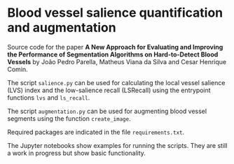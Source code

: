 # Blood vessel salience quantification and augmentation

Source code for the paper **A New Approach for Evaluating and Improving the Performance of Segmentation Algorithms on Hard-to-Detect Blood Vessels** by João Pedro Parella, Matheus Viana da Silva and Cesar Henrique Comin.

The script `salience.py` can be used for calculating the local vessel salience (LVS) index and the low-salience recall (LSRecall) using the entrypoint functions `lvs` and `ls_recall`.

The script `augmentation.py` can be used for augmenting blood vessel segments using the function `create_image`. 

Required packages are indicated in the file `requirements.txt`.

The Jupyter notebooks show examples for running the scripts. They are still a work in progress but show basic functionality.
